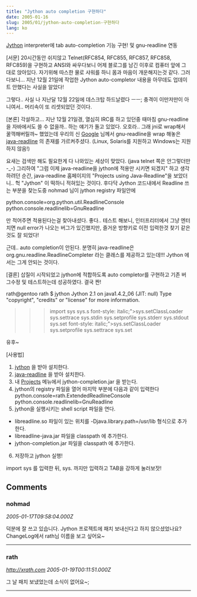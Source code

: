 ```yaml
---
title: "Jython auto completion 구현하다"
date: 2005-01-16
slug: 2005/01/jython-auto-completion-구현하다
lang: ko
---
```


[Jython](http://www.jython.org) interpreter에 tab auto-completion 기능 구현! 및 gnu-readline 연동

[서문]
20시간동안 쉬지않고 Telnet(RFC854, RFC855, RFC857, RFC858, RFC859)을 구현하고 ANSI와 싸우다보니 어제 블로그를 남긴 이후로 컴퓨터 앞에 그대로 앉아있다. 자기위해 따스한 물로 샤워를 하니 몸과 마음이 개운해지는것 같다. 그러다보니... 지난 12월 21일에 작업한 Jython auto-completor 내용을 아무데도 업데이트 안했다는 사실을 알았다!

그렇다.. 사실 나 지난달 12월 22일에 데스크탑 하드날렸다 ㅡㅡ;
충격이 이만저만이 아니여서.. 머리속이 또 리셋되었던 것이다.

[본론]
각설하고... 지난 12월 21일경, 열심히 IRC를 하고 있던중 때마침 gnu-readline을 자바에서도 쓸 수 없을까.. 하는 얘기가 돌고 있었다. 오호라.. 그래 jni로 wrap해서 꿀꺽해버릴까~ 했었는데 우리의 신 [Google](http://www.google.co.kr) 님께서 gnu-readline을 wrap 해놓은 [java-readline](http://java-readline.sourceforge.net/) 의 존재를 가르켜주셨다. (Linux, Solaris를 지원하고 Windows는 지원하지 않음!)

요새는 검색만 해도 필요한게 다 나와있는 세상이 맞았다. (java telnet 쪽은 안그렇더만 -_-) 
그리하여 "그럼 이제 java-readline을 jython에 적용만 시키면 되겠지" 하고 생각하려던 순간, java-readline 홈페이지의 "Projects using Java-Readline"을 보았더니.. 헉 "Jython" 이 떡하니 적혀있는 것이다.
후다닥 Jython 코드내에서 Readline 쓰는 부분을 찾는도중 nohmad 님이 jython registry 파일안에

python.console=org.python.util.ReadlineConsole
python.console.readlinelib=GnuReadline

만 적어주면 적용된다는걸 찾아내셨다.
좋다.. 테스트 해보니, 인터프리터에서 그냥 엔터치면 null error가 나오는 버그가 있긴했지만, 즐거운 방향키로 이전 입력한것 찾기 같은것도 잘 되었다!

근데.. auto completion이 안된다.
분명히 java-readline은 org.gnu.readline.ReadlineCompleter 라는 클래스를 제공하고 있는데!!! Jython 에서는 그게 안되는 것이다.

[결론]
삽질이 시작되었고 jython에 적합하도록 auto completor를 구현하고 기존 버그수정 및 테스트하는데 성공하였다. 결국 짠!

rath@gentoo rath $ jython
Jython 2.1 on java1.4.2_06 (JIT: null)
Type "copyright", "credits" or "license" for more information.
>>> import sys
>>> sys.s 
font-style: italic;">sys.setClassLoader  sys.settrace        sys.stdin
sys.setprofile      sys.stderr          sys.stdout
>>> sys.set 
font-style: italic;">sys.setClassLoader  sys.setprofile      sys.settrace
>>> sys.set

유후~

[사용법]
1. [jython](http://www.jython.org) 을 받아 설치한다.
2. [java-readline](http://java-readline.sourceforge.net) 을 받아 설치한다.
3. 내 [Projects](/projects/) 메뉴에서 jython-completion.jar 을 받는다.
4. jython의 registry 파일을 열어 마지막 부분에 다음과 같이 입력한다
python.console=rath.ExtendedReadlineConsole
python.console.readlinelib=GnuReadline
5. jython을 실행시키는 shell script 파일을 연다.
- libreadline.so 파일이 있는 위치를 -Djava.library.path=/usr/lib 형식으로 추가한다.
- libreadline-java.jar 파일을 classpath 에 추가한다.
- jython-completion.jar 파일을 classpath 에 추가한다.
6. 저장하고 jython 실행!

import sys 를 입력한 뒤,
sys. 까지만 입력하고 TAB을 강하게 눌러보잣!

## Comments

### nohmad
*2005-01-17T09:58:04.000Z*

덕분에 잘 쓰고 있습니다. Jython 프로젝트에 패치 보내신다고 하지 않으셨었나요? ChangeLog에서 rath님 이름을 보고 싶어요~

---

### rath
*http://xrath.com*
*2005-01-19T00:11:51.000Z*

그 날 패치 보냈었는데 소식이 없어요~;

---

